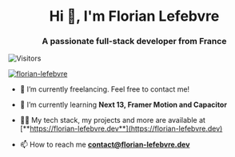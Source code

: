 <h1 align="center">Hi 👋, I'm Florian Lefebvre</h1>
<h3 align="center">A passionate full-stack developer from France</h3>

![Visitors](https://visitor-badge.laobi.icu/badge?page_id=florian-lefebvre&title=Visitors&format=true)

<p align="left"> <a href="https://github.com/ryo-ma/github-profile-trophy"><img src="https://github-profile-trophy.vercel.app/?username=florian-lefebvre&theme=onedark" alt="florian-lefebvre" /></a> </p>

- 🔭 I’m currently freelancing. Feel free to contact me!

- 🌱 I’m currently learning **Next 13, Framer Motion and Capacitor**

- 👨‍💻 My tech stack, my projects and more are available at [**https://florian-lefebvre.dev**](https://florian-lefebvre.dev)

- 📫 How to reach me **contact@florian-lefebvre.dev**
